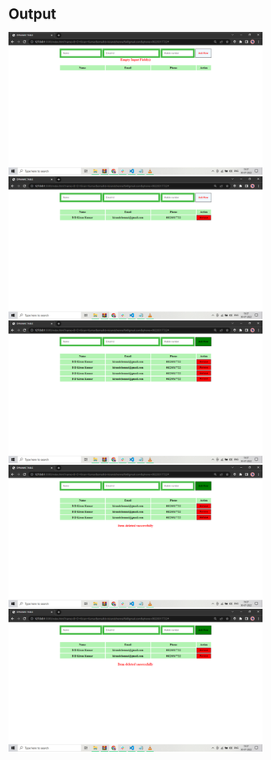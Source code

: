 <h1>Output</h1>
<img src="./images/Screenshot (60).png" alt="">
<img src="./images/Screenshot (61).png" alt="">
<img src="./images/Screenshot (62).png" alt="">
<img src="./images/Screenshot (63).png" alt="">
<img src="./images/Screenshot (64).png" alt="">